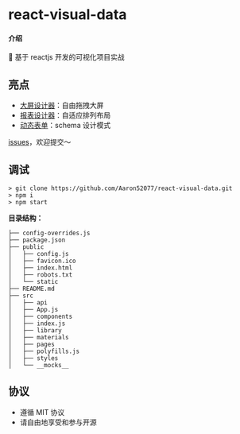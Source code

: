 # react-visual-data

#### 介绍

🎉 基于 reactjs 开发的可视化项目实战

## 亮点

- <a href="https://wuli-admin.gitee.io/react-wuli-admin/#/workspace/fullscreen" target="_blank">大屏设计器</a>：自由拖拽大屏
- <a href="https://wuli-admin.gitee.io/react-wuli-admin/#/workspace/fullscreen" target="_blank">报表设计器</a>：自适应排列布局
- <a href="https://wuli-admin.gitee.io/react-wuli-admin/#/workspace/form-render" target="_blank">动态表单</a>：schema 设计模式

[issues](https://github.com/Aaron52077/react-visual-data/issues)，欢迎提交～

## 调试

```shell
> git clone https://github.com/Aaron52077/react-visual-data.git
> npm i
> npm start
```

**目录结构：**

```
├── config-overrides.js
├── package.json
├── public
│   ├── config.js
│   ├── favicon.ico
│   ├── index.html
│   ├── robots.txt
│   └── static
├── README.md
├── src
│   ├── api
│   ├── App.js
│   ├── components
│   ├── index.js
│   ├── library
│   ├── materials
│   ├── pages
│   ├── polyfills.js
│   ├── styles
│   └── __mocks__
```

## 协议

- 遵循 MIT 协议
- 请自由地享受和参与开源
